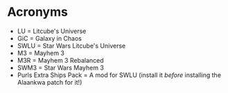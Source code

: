 # Acronyms

* LU = Litcube's Universe
* GiC = Galaxy in Chaos
* SWLU = Star Wars Litcube's Universe
* M3 = Mayhem 3
* M3R = Mayhem 3 Rebalanced
* SWM3 = Star Wars Mayhem 3
* Purls Extra Ships Pack = A mod for SWLU (install it *before* installing the Alaankwa patch for it!)
